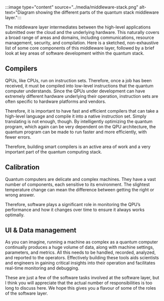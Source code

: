 
:::image type="content" source="../media/middleware-stack.png" alt-text="Diagram showing the different parts of the quantum stack middleware layer.":::

The middleware layer intermediates between the high-level applications submitted over the cloud and the underlying hardware. This naturally covers a broad range of areas and domains, including communications, resource management, security, and compilation. Here is a sketched, non-exhaustive list of some core components of this middleware layer, followed by a brief look at key areas of software development within the quantum stack.

## Compilers

QPUs, like CPUs, run on instruction sets. Therefore, once a job has been received, it must be compiled into low-level instructions that the quantum computer understands. Since the QPUs under development can have extremely different hardware underlying their operation, instruction sets are often specific to hardware platforms and vendors.  

Therefore, it is important to have fast and efficient compilers that can take a high-level language and compile it into a native instruction set. Simply translating is not enough, though. By intelligently optimizing the quantum program, which again can be very dependent on the QPU architecture, the quantum program can be made to run faster and more efficiently, with fewer errors.

Therefore, building smart compilers is an active area of work and a very important part of the quantum computing stack.  

## Calibration

Quantum computers are delicate and complex machines. They have a vast number of components, each sensitive to its environment. The slightest temperature change can mean the difference between getting the right or wrong answer.  

Therefore, software plays a significant role in monitoring the QPU’s performance and how it changes over time to ensure it always works optimally.  

## UI & Data management

As you can imagine, running a machine as complex as a quantum computer continually produces a huge volume of data, along with machine settings, parameters, and metrics. All this needs to be handled, recorded, analyzed, and reported to the operators. Effectively building these tools aids scientists and engineers in gaining critical insights into their operation and facilitates real-time monitoring and debugging.  

These are just a few of the software tasks involved at the software layer, but I think you will appreciate that the actual number of responsibilities is too long to discuss here. We hope this gives you a flavour of some of the roles of the software layer.

